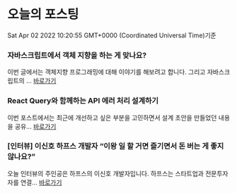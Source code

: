 # 오늘의 포스팅 
Sat Apr 02 2022 10:20:55 GMT+0000 (Coordinated Universal Time)기준 
### 자바스크립트에서 객체 지향을 하는 게 맞나요? 
이번 글에서는 객체지향 프로그래밍에 대해 이야기를 해보려고 합니다. 그리고 자바스크립트의 ... 
[바로가기](https://yozm.wishket.com/magazine/list/develop/magazine/detail/1396/) 
### React Query와 함께하는 API 에러 처리 설계하기 
이번 포스트에서는 최근에 개선하고 싶은 부분을 고민하면서 설계 초안을 만들었던 내용을 공유... 
[바로가기](https://yozm.wishket.com/magazine/list/develop/magazine/detail/1391/) 
### [인터뷰] 이신호 하프스 개발자 “이왕 일 할 거면 즐기면서 돈 버는 게 좋지 않나요?” 
오늘 인터뷰의 주인공은 하프스의 이신호 개발자입니다. 하프스는 스타트업과 전문투자자를 연결... 
[바로가기](https://yozm.wishket.com/magazine/list/develop/magazine/detail/1390/) 

